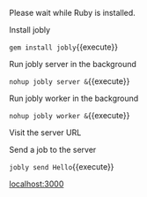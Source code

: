 Please wait while Ruby is installed.

Install jobly

`gem install jobly`{{execute}}

Run jobly server in the background

`nohup jobly server &`{{execute}}

Run jobly worker in the background

`nohup jobly worker &`{{execute}}

Visit the server URL

Send a job to the server

`jobly send Hello`{{execute}}


[localhost:3000][1]



[1]: https://[[HOST_SUBDOMAIN]]-3000-[[KATACODA_HOST]].environments.katacoda.com
